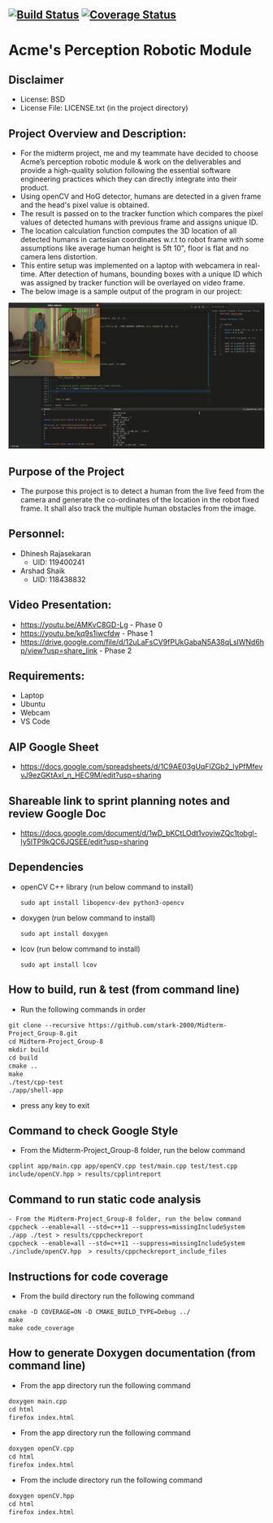 [![Build Status](https://github.com/stark-2000/Midterm-Project_Group-8/actions/workflows/build_and_coveralls.yml/badge.svg)](https://github.com/stark-2000/Midterm-Project_Group-8/actions/workflows/build_and_coveralls.yml)
[![Coverage Status](https://coveralls.io/repos/github/stark-2000/Midterm-Project_Group-8/badge.svg?branch=main)](https://coveralls.io/github/stark-2000/Midterm-Project_Group-8?branch=main)
---
# Acme's Perception Robotic Module

## Disclaimer
 - License: BSD 
 - License File: LICENSE.txt (in the project directory)
   
## Project Overview and Description:
 - For the midterm project, me and my teammate have decided to choose Acme’s perception robotic module & work on the deliverables and provide a high-quality solution following the essential software engineering practices which they can directly integrate into their product.
 - Using openCV and HoG detector, humans are detected in a given frame and the head's pixel value is obtained. 
 - The result is passed on to the tracker function which compares the pixel values of detected humans with previous frame and assigns unique ID.
 - The location calculation function computes the 3D location of all detected humans in cartesian coordinates w.r.t to robot frame with some assumptions like average human height is 5ft 10", floor is flat and no camera lens distortion. 
 - This entire setup was implemented on a laptop with webcamera in real-time. After detection of humans, bounding boxes with a unique ID which was assigned by tracker function will be overlayed on video frame.
 - The below image is a sample output of the program in our project:

 ![My Image](./readme_image/output.jpg)


## Purpose of the Project
 - The purpose this project is to detect a human from the live feed from the camera and generate the co-ordinates of the location in the robot fixed frame. It shall also track the multiple human obstacles from the image.
 
## Personnel:
 - Dhinesh Rajasekaran 
    - UID: 119400241
 - Arshad Shaik
    - UID: 118438832
 
## Video Presentation:
 - https://youtu.be/AMKvC8GD-Lg - Phase 0
 - https://youtu.be/kq9s1iwcfdw - Phase 1
 - https://drive.google.com/file/d/12uLaFsCV9fPUkGabaN5A38qLslWNd6hp/view?usp=share_link - Phase 2

## Requirements: 
 - Laptop
 - Ubuntu
 - Webcam
 - VS Code
 
## AIP Google Sheet
 - https://docs.google.com/spreadsheets/d/1C9AE03gUqFlZGb2_IyPfMfevvJ9ezGKtAxI_n_HEC9M/edit?usp=sharing

## Shareable link to sprint planning notes and review Google Doc
 - https://docs.google.com/document/d/1wD_bKCtLOdt1voyiwZQc1tobgl-Iy5lTP9kQC6JQSEE/edit?usp=sharing
 
## Dependencies
 - openCV C++ library (run below command to install)
   ```
   sudo apt install libopencv-dev python3-opencv
   ```
 - doxygen (run below command to install)
   ```
   sudo apt install doxygen
   ```
 - lcov (run below command to install)
   ```
   sudo apt install lcov
   ```
   
## How to build, run & test (from command line)
 - Run the following commands in order
```
git clone --recursive https://github.com/stark-2000/Midterm-Project_Group-8.git
cd Midterm-Project_Group-8
mkdir build
cd build
cmake ..
make
./test/cpp-test
./app/shell-app
```
 - press any key to exit

## Command to check Google Style
- From the Midterm-Project_Group-8 folder, run the below command
```
cpplint app/main.cpp app/openCV.cpp test/main.cpp test/test.cpp include/openCV.hpp > results/cpplintreport
```
## Command to run static code analysis
```
- From the Midterm-Project_Group-8 folder, run the below command
cppcheck --enable=all --std=c++11 --suppress=missingIncludeSystem  ./app ./test > results/cppcheckreport
cppcheck --enable=all --std=c++11 --suppress=missingIncludeSystem  ./include/openCV.hpp  > results/cppcheckreport_include_files
```
## Instructions for code coverage
- From the build directory run the following command
```
cmake -D COVERAGE=ON -D CMAKE_BUILD_TYPE=Debug ../
make
make code_coverage
```
## How to generate Doxygen documentation (from command line)
- From the app directory run the following command
```
doxygen main.cpp
cd html
firefox index.html
```
- From the app directory run the following command
```
doxygen openCV.cpp
cd html
firefox index.html
```
- From the include directory run the following command
```
doxygen openCV.hpp
cd html
firefox index.html
```
